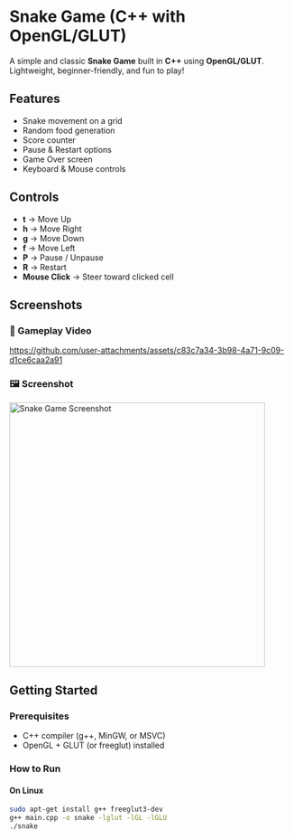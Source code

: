 # Snake Game (C++ with OpenGL/GLUT)

A simple and classic **Snake Game** built in **C++** using **OpenGL/GLUT**.  
Lightweight, beginner-friendly, and fun to play!

## Features
- Snake movement on a grid
- Random food generation
- Score counter
- Pause & Restart options
- Game Over screen
- Keyboard & Mouse controls

## Controls
- **t** → Move Up  
- **h** → Move Right  
- **g** → Move Down  
- **f** → Move Left  
- **P** → Pause / Unpause  
- **R** → Restart  
- **Mouse Click** → Steer toward clicked cell  

## Screenshots

### 🎥 Gameplay Video
https://github.com/user-attachments/assets/c83c7a34-3b98-4a71-9c09-d1ce6caa2a91

### 🖼️ Screenshot
<img width="453" height="468" alt="Snake Game Screenshot" src="https://github.com/user-attachments/assets/887c68b5-c94d-4518-b1db-efc0a9dd3b51" />

## Getting Started

### Prerequisites
- C++ compiler (g++, MinGW, or MSVC)
- OpenGL + GLUT (or freeglut) installed

### How to Run
#### On Linux
```bash
sudo apt-get install g++ freeglut3-dev
g++ main.cpp -o snake -lglut -lGL -lGLU
./snake
